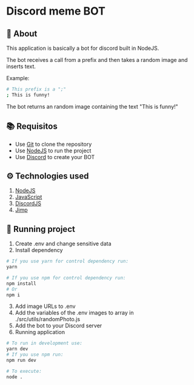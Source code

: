 # Discord meme BOT

## 📃 About
This application is basically a bot for discord built in NodeJS.

The bot receives a call from a prefix and then takes a random image and inserts text.

Example:
```bash
# This prefix is a ";"
; This is funny!

```
The bot returns an random image containing the text "This is funny!"

## 📚 Requisitos
* Use [Git](https://github.com/) to clone the repository
* Use [NodeJS](https://nodejs.org/en/) to run the project
* Use [Discord](https://discord.com/developers/applications) to create your BOT


## ⚙️ Technologies used
1. [NodeJS](https://nodejs.org/en/)
2. [JavaScript](https://developer.mozilla.org/pt-BR/docs/Web/JavaScript)
3. [DiscordJS](https://discord.js.org/#/)
4. [Jimp](https://www.npmjs.com/package/jimp)

## 🚀 Running project
1. Create .env and change sensitive data
2. Install dependency
```bash
# If you use yarn for control dependency run:
yarn

# If you use npm for control dependency run:
npm install
# Or
npm i
```
3. Add image URLs to .env
4. Add the variables of the .env images to array in ./src/utils/randomPhoto.js
5. Add the bot to your Discord server
6. Running application
```bash
# To run in development use:
yarn dev
# If you use npm run:
npm run dev

# To execute:
node .
```
